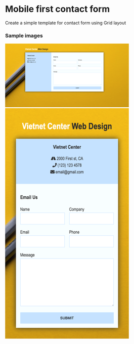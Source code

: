 # Mobile first contact form
Create a simple template for contact form using Grid layout

### Sample images
<img src="/images/Screen Shot.png" width="400">

<img src="/images/mobile.png" width="400">
